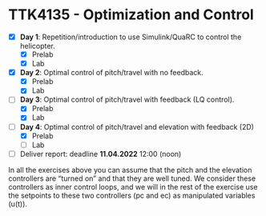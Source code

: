 
# TTK4135 - Optimization and Control


- [x] **Day 1**: Repetition/introduction to use Simulink/QuaRC to control the helicopter. 
	- [x] Prelab
	- [x] Lab

- [x] **Day 2**: Optimal control of pitch/travel with no feedback.
	- [x] Prelab
	- [x] Lab

- [ ] **Day 3**: Optimal control of pitch/travel with feedback (LQ control).
	- [x] Prelab
	- [x] Lab

- [ ] **Day 4**: Optimal control of pitch/travel and elevation with feedback (2D)
	- [x] Prelab
	- [ ] Lab
	
- [ ] Deliver report: deadline **11.04.2022** 12:00 (noon)

In all the exercises above you can assume that the pitch and the elevation controllers are “turned on” and that they are well tuned. We consider these controllers as inner control loops, and we will in the rest of the exercise use the setpoints to these two controllers (pc and ec) as manipulated variables (u(t)).

